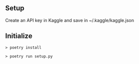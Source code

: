 ## Setup

Create an API key in Kaggle and save in ~/.kaggle/kaggle.json

## Initialize 

```
> poetry install
```
```
> poetry run setup.py
```